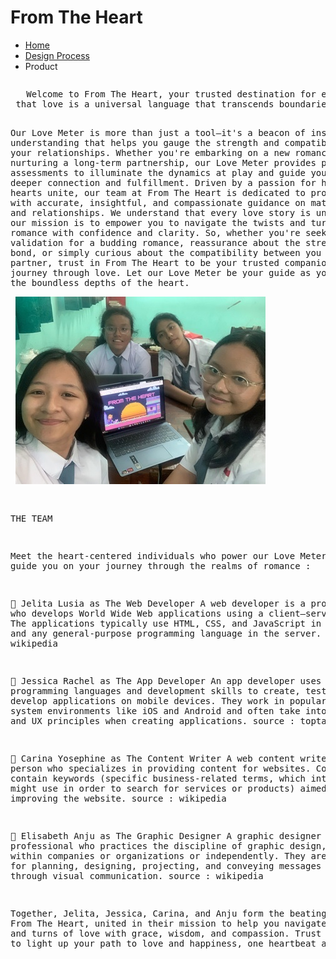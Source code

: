 <!Doctype html>
<html>
<head>
<link rel="stylesheet" href="styles.css">
</head>
<body>
<h1>From The Heart</h1>
<nav>
<ul>
<li><a href="index.html">Home</a></li>
<li><a href="Desainproses.html">Design Process</a></li>
<li>Product</li>
</ul>
</nav>
<pre>
<p>   Welcome to From The Heart, your trusted destination for exploring the depths of love through our unique Love Meter. At From The Heart, we believe 
 that love is a universal language that transcends boundaries and connects souls in profound ways.   
 
 Our Love Meter is more than just a tool—it's a beacon of insight and understanding that helps you gauge the strength and compatibility of your 
 relationships. Whether you're embarking on a new romance or nurturing a long-term partnership, our Love Meter provides personalized assessments 
 to illuminate the dynamics at play and guide you towards deeper connection and fulfillment. Driven by a passion for helping hearts unite, our team 
 at From The Heart is dedicated to providing you with accurate, insightful, and compassionate guidance on matters of love and relationships. We
 understand that every love story is unique, and our mission is  to empower you to navigate the twists and turns of romance with confidence and
 clarity. So, whether you're seeking validation for a budding romance, reassurance about the strength of your bond, or simply curious about the
 compatibility between you and your partner, trust in From The Heart to be your trusted companion on the journey through love. Let our Love Meter
 be your guide as you explore the boundless depths of the heart.</p>
<img src="pic1.jpg">
<p1> 

 THE TEAM

Meet the heart-centered individuals who power our Love Meter and guide you on your journey through the realms of romance :

💝 Jelita Lusia as The Web Developer
A web developer is a programmer who develops World Wide Web applications using a client–server model. The applications typically use HTML, CSS, and
JavaScript in the client, and any general-purpose programming language in the server.
source : wikipedia

💝 Jessica Rachel as The App Developer
An app developer uses programming languages and development skills to create, test, and develop applications on mobile devices. They work in 
popular operating system environments like iOS and Android and often take into account UI and UX principles when creating applications.
source : toptal

💝 Carina Yosephine as The Content Writer
A web content writer is a person who specializes in providing content for websites. Content should contain keywords (specific business-related 
terms, which internet users might use in order to search for services or products) aimed towards improving the website.
source : wikipedia

💝 Elisabeth Anju as The Graphic Designer
A graphic designer is a professional who practices the discipline of graphic design, either within companies or organizations or independently. 
They are responsible for planning, designing, projecting, and conveying messages or ideas through visual communication.
source : wikipedia

Together, Jelita, Jessica, Carina, and Anju form the beating heart of From The Heart, united in their mission to help you navigate the twists and 
turns of love with grace, wisdom, and compassion. Trust in our team to light up your path to love and happiness, one heartbeat at a time.
</p1>
</body>
</html>

